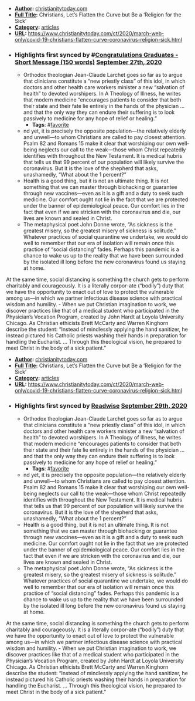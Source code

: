 - **[Author](<Author.md>):** [christianitytoday.com](<christianitytoday.com.md>)
- **[Full Title](<Full Title.md>):** Christians, Let’s Flatten the Curve but Be a ‘Religion for the Sick’
- **[Category](<Category.md>):** [articles](<articles.md>)
- **[URL](<URL.md>):** https://www.christianitytoday.com/ct/2020/march-web-only/covid-19-christians-flatten-curve-coronavirus-religion-sick.html
- ### Highlights first synced by #[Congratulations Graduates - Short Message (150 words)](<Congratulations Graduates - Short Message (150 words).md>) [September 27th, 2020](<September 27th, 2020.md>)
    - Orthodox theologian Jean-Claude Larchet goes so far as to argue that clinicians constitute a “new priestly class” of this idol, in which doctors and other health care workers minister a new “salvation of health” to devoted worshipers. In A Theology of Illness, he writes that modern medicine “encourages patients to consider that both their state and their fate lie entirely in the hands of the physician … and that the only way they can endure their suffering is to look passively to medicine for any hope of relief or healing.” 
        - **Tags**: #[favorite](<favorite.md>)
    - nd yet, it is precisely the opposite population—the relatively elderly and unwell—to whom Christians are called to pay closest attention. Psalm 82 and Romans 15 make it clear that worshiping our own well-being neglects our call to the weak—those whom Christ repeatedly identifies with throughout the New Testament. It is medical hubris that tells us that 99 percent of our population will likely survive the coronavirus. But it is the love of the shepherd that asks, unashamedly, “What about the 1 percent?” 
    - Health is a good thing, but it is not an ultimate thing. It is not something that we can master through biohacking or guarantee through new vaccines—even as it is a gift and a duty to seek such medicine. Our comfort ought not lie in the fact that we are protected under the banner of epidemiological peace. Our comfort lies in the fact that even if we are stricken with the coronavirus and die, our lives are known and sealed in Christ. 
    - The metaphysical poet John Donne wrote, “As sickness is the greatest misery, so the greatest misery of sickness is solitude.” Whatever practices of social quarantine we undertake, we would do well to remember that our era of isolation will remain once this practice of “social distancing” fades. Perhaps this pandemic is a chance to wake us up to the reality that we have been surrounded by the isolated ill long before the new coronavirus found us staying at home.

At the same time, social distancing is something the church gets to perform charitably and courageously. It is a literally corpor-ate (“bodily”) duty that we have the opportunity to enact out of love to protect the vulnerable among us—in which we partner infectious disease science with practical wisdom and humility. 
    - When we put Christian imagination to work, we discover practices like that of a medical student who participated in the Physician’s Vocation Program, created by John Hardt at Loyola University Chicago. As Christian ethicists Brett McCarty and Warren Kinghorn describe the student: “Instead of mindlessly applying the hand sanitizer, he instead pictured his Catholic priests washing their hands in preparation for handling the Eucharist. … Through this theological vision, he prepared to meet Christ in the body of a sick patient.” 
- **[Author](<Author.md>):** [christianitytoday.com](<christianitytoday.com.md>)
- **[Full Title](<Full Title.md>):** Christians, Let’s Flatten the Curve but Be a ‘Religion for the Sick’
- **[Category](<Category.md>):** [articles](<articles.md>)
- **[URL](<URL.md>):** https://www.christianitytoday.com/ct/2020/march-web-only/covid-19-christians-flatten-curve-coronavirus-religion-sick.html
- ### Highlights first synced by [Readwise](<Readwise.md>) [September 29th, 2020](<September 29th, 2020.md>)
    - Orthodox theologian Jean-Claude Larchet goes so far as to argue that clinicians constitute a “new priestly class” of this idol, in which doctors and other health care workers minister a new “salvation of health” to devoted worshipers. In A Theology of Illness, he writes that modern medicine “encourages patients to consider that both their state and their fate lie entirely in the hands of the physician … and that the only way they can endure their suffering is to look passively to medicine for any hope of relief or healing.” 
        - **Tags**: #[favorite](<favorite.md>)
    - nd yet, it is precisely the opposite population—the relatively elderly and unwell—to whom Christians are called to pay closest attention. Psalm 82 and Romans 15 make it clear that worshiping our own well-being neglects our call to the weak—those whom Christ repeatedly identifies with throughout the New Testament. It is medical hubris that tells us that 99 percent of our population will likely survive the coronavirus. But it is the love of the shepherd that asks, unashamedly, “What about the 1 percent?” 
    - Health is a good thing, but it is not an ultimate thing. It is not something that we can master through biohacking or guarantee through new vaccines—even as it is a gift and a duty to seek such medicine. Our comfort ought not lie in the fact that we are protected under the banner of epidemiological peace. Our comfort lies in the fact that even if we are stricken with the coronavirus and die, our lives are known and sealed in Christ. 
    - The metaphysical poet John Donne wrote, “As sickness is the greatest misery, so the greatest misery of sickness is solitude.” Whatever practices of social quarantine we undertake, we would do well to remember that our era of isolation will remain once this practice of “social distancing” fades. Perhaps this pandemic is a chance to wake us up to the reality that we have been surrounded by the isolated ill long before the new coronavirus found us staying at home.

At the same time, social distancing is something the church gets to perform charitably and courageously. It is a literally corpor-ate (“bodily”) duty that we have the opportunity to enact out of love to protect the vulnerable among us—in which we partner infectious disease science with practical wisdom and humility. 
    - When we put Christian imagination to work, we discover practices like that of a medical student who participated in the Physician’s Vocation Program, created by John Hardt at Loyola University Chicago. As Christian ethicists Brett McCarty and Warren Kinghorn describe the student: “Instead of mindlessly applying the hand sanitizer, he instead pictured his Catholic priests washing their hands in preparation for handling the Eucharist. … Through this theological vision, he prepared to meet Christ in the body of a sick patient.” 
